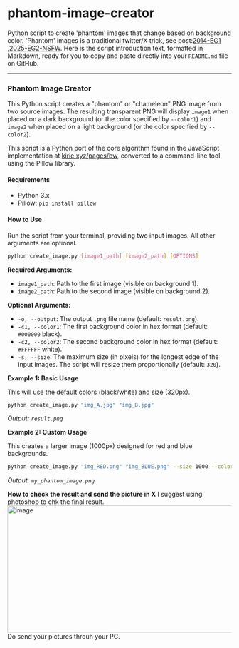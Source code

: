 # phantom-image-creator
Python script to create 'phantom' images that change based on background color.
'Phantom' images is a traditional twitter/X trick, see post:[2014-EG1](https://x.com/AaronFriedman/status/422693248675479552) ,[2025-EG2-NSFW](https://x.com/Mao80y/status/1981263718563627367).
Here is the script introduction text, formatted in Markdown, ready for you to copy and paste directly into your `README.md` file on GitHub.

-----

### Phantom Image Creator

This Python script creates a "phantom" or "chameleon" PNG image from two source images. The resulting transparent PNG will display `image1` when placed on a dark background (or the color specified by `--color1`) and `image2` when placed on a light background (or the color specified by `--color2`).

This script is a Python port of the core algorithm found in the JavaScript implementation at [kirie.xyz/pages/bw](https://kirie.xyz/pages/bw), converted to a command-line tool using the Pillow library.

#### Requirements

  * Python 3.x
  * Pillow: `pip install pillow`

#### How to Use

Run the script from your terminal, providing two input images. All other arguments are optional.

```bash
python create_image.py [image1_path] [image2_path] [OPTIONS]
```

**Required Arguments:**

  * `image1_path`: Path to the first image (visible on background 1).
  * `image2_path`: Path to the second image (visible on background 2).

**Optional Arguments:**

  * `-o, --output`: The output `.png` file name (default: `result.png`).
  * `-c1, --color1`: The first background color in hex format (default: `#000000` black).
  * `-c2, --color2`: The second background color in hex format (default: `#FFFFFF` white).
  * `-s, --size`: The maximum size (in pixels) for the longest edge of the input images. The script will resize them proportionally (default: `320`).

**Example 1: Basic Usage**

This will use the default colors (black/white) and size (320px).

```bash
python create_image.py "img_A.jpg" "img_B.jpg"
```

*Output: `result.png`*

**Example 2: Custom Usage**

This creates a larger image (1000px) designed for red and blue backgrounds.

```bash
python create_image.py "img_RED.png" "img_BLUE.png" --size 1000 --color1 "#FF0000" --color2 "#0000FF" --output "my_phantom_image.png"
```

*Output: `my_phantom_image.png`*

**How to check the result and send the picture in X**
I suggest using photoshop to chk the final result. 
<img width="545" height="285" alt="image" src="https://github.com/user-attachments/assets/3feb7eef-c8f6-41dc-8639-7b06d9d3799f" />
Do send your pictures throuh your PC.
